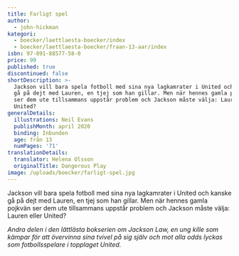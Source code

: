 ```yaml
---
title: Farligt spel
author:
  - john-hickman
kategori:
  - boecker/laettlaesta-boecker/index
  - boecker/laettlaesta-boecker/fraan-13-aar/index
isbn: 97-891-88577-58-0
price: 99
published: true
discontinued: false
shortDescription: >-
  Jackson vill bara spela fotboll med sina nya lagkamrater i United och kanske
  gå på dejt med Lauren, en tjej som han gillar. Men när hennes gamla pojkvän
  ser dem ute tillsammans uppstår problem och Jackson måste välja: Lauren eller
  United?
generalDetails:
  illustrations: Neil Evans
  publishMonth: april 2020
  binding: Inbunden
  age: från 13
  numPages: '71'
translationDetails:
  translator: Helena Olsson
  originalTitle: Dangerous Play
image: /uploads/boecker/farligt-spel.jpg
---
```

Jackson vill bara spela fotboll med sina nya lagkamrater i United och kanske gå på dejt med Lauren, en tjej som han gillar. Men när hennes gamla pojkvän ser dem ute tillsammans uppstår problem och Jackson måste välja: Lauren eller United?

_Andra delen i den lättlästa bokserien om Jackson Law, en ung kille som kämpar för att övervinna sina tvivel på sig själv och mot alla odds lyckas som fotbollsspelare i topplaget United._
